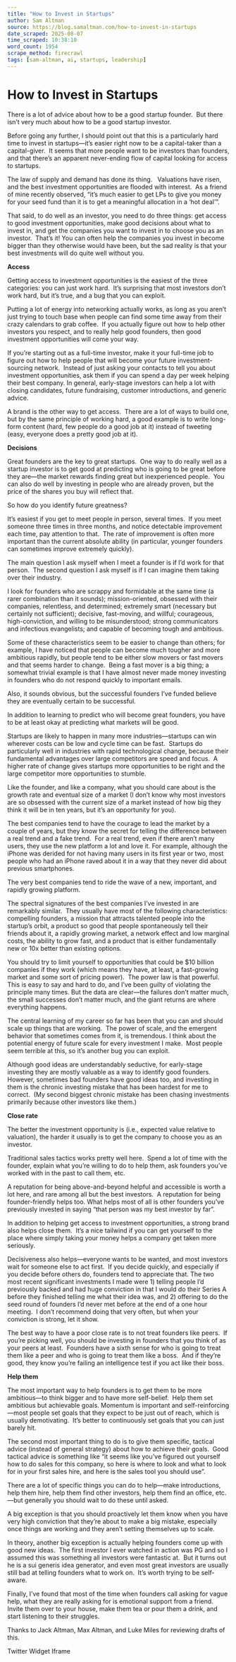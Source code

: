 ```yaml
---
title: "How to Invest in Startups"
author: Sam Altman
source: https://blog.samaltman.com/how-to-invest-in-startups
date_scraped: 2025-08-07
time_scraped: 10:38:10
word_count: 1954
scrape_method: firecrawl
tags: [sam-altman, ai, startups, leadership]
---
```


# How to Invest in Startups

There is a lot of advice about how to be a good startup founder.  But there isn’t very much about how to be a good startup investor.

Before going any further, I should point out that this is a particularly hard time to invest in startups—it’s easier right now to be a capital-taker than a capital-giver.  It seems that more people want to be investors than founders, and that there’s an apparent never-ending flow of capital looking for access to startups.

The law of supply and demand has done its thing.   Valuations have risen, and the best investment opportunities are flooded with interest.  As a friend of mine recently observed, “it’s much easier to get LPs to give you money for your seed fund than it is to get a meaningful allocation in a ‘hot deal’”.

That said, to do well as an investor, you need to do three things: get access to good investment opportunities, make good decisions about what to invest in, and get the companies you want to invest in to choose you as an investor.  That’s it! You can often help the companies you invest in become bigger than they otherwise would have been, but the sad reality is that your best investments will do quite well without you.

**Access**

Getting access to investment opportunities is the easiest of the three categories: you can just work hard.  It’s surprising that most investors don’t work hard, but it’s true, and a bug that you can exploit.

Putting a lot of energy into networking actually works, as long as you aren’t just trying to touch base when people can find some time away from their crazy calendars to grab coffee.  If you actually figure out how to help other investors you respect, and to really help good founders, then good investment opportunities will come your way.

If you’re starting out as a full-time investor, make it your full-time job to figure out how to help people that will become your future investment-sourcing network.  Instead of just asking your contacts to tell you about investment opportunities, ask them if you can spend a day per week helping their best company. In general, early-stage investors can help a lot with closing candidates, future fundraising, customer introductions, and generic advice.

A brand is the other way to get access.  There are a lot of ways to build one, but by the same principle of working hard, a good example is to write long-form content (hard, few people do a good job at it) instead of tweeting (easy, everyone does a pretty good job at it).

**Decisions**

Great founders are the key to great startups.  One way to do really well as a startup investor is to get good at predicting who is going to be great before they are—the market rewards finding great but inexperienced people.  You can also do well by investing in people who are already proven, but the price of the shares you buy will reflect that.

So how do you identify future greatness?

It’s easiest if you get to meet people in person, several times.  If you meet someone three times in three months, and notice detectable improvement each time, pay attention to that.  The rate of improvement is often more important than the current absolute ability (in particular, younger founders can sometimes improve extremely quickly).

The main question I ask myself when I meet a founder is if I’d work for that person.  The second question I ask myself is if I can imagine them taking over their industry.

I look for founders who are scrappy and formidable at the same time (a rarer combination than it sounds); mission-oriented, obsessed with their companies, relentless, and determined; extremely smart (necessary but certainly not sufficient); decisive, fast-moving, and willful; courageous, high-conviction, and willing to be misunderstood; strong communicators and infectious evangelists; and capable of becoming tough and ambitious.

Some of these characteristics seem to be easier to change than others; for example, I have noticed that people can become much tougher and more ambitious rapidly, but people tend to be either slow movers or fast movers and that seems harder to change.  Being a fast mover is a big thing; a somewhat trivial example is that I have almost never made money investing in founders who do not respond quickly to important emails.

Also, it sounds obvious, but the successful founders I’ve funded believe they are eventually certain to be successful.

In addition to learning to predict who will become great founders, you have to be at least okay at predicting what markets will be good.

Startups are likely to happen in many more industries—startups can win wherever costs can be low and cycle time can be fast.  Startups do particularly well in industries with rapid technological change, because their fundamental advantages over large competitors are speed and focus.  A higher rate of change gives startups more opportunities to be right and the large competitor more opportunities to stumble.

Like the founder, and like a company, what you should care about is the growth rate and eventual size of a market (I don’t know why most investors are so obsessed with the current size of a market instead of how big they think it will be in ten years, but it’s an opportunity for you).

The best companies tend to have the courage to lead the market by a couple of years, but they know the secret for telling the difference between a real trend and a fake trend.  For a real trend, even if there aren’t many users, they use the new platform a lot and love it. For example, although the iPhone was derided for not having many users in its first year or two, most people who had an iPhone raved about it in a way that they never did about previous smartphones.

The very best companies tend to ride the wave of a new, important, and rapidly growing platform.

The spectral signatures of the best companies I’ve invested in are remarkably similar.  They usually have most of the following characteristics: compelling founders, a mission that attracts talented people into the startup’s orbit, a product so good that people spontaneously tell their friends about it, a rapidly growing market, a network effect and low marginal costs, the ability to grow fast, and a product that is either fundamentally new or 10x better than existing options.

You should try to limit yourself to opportunities that could be $10 billion companies if they work (which means they have, at least, a fast-growing market and some sort of pricing power).  The power law is that powerful. This is easy to say and hard to do, and I’ve been guilty of violating the principle many times. But the data are clear—the failures don’t matter much, the small successes don’t matter much, and the giant returns are where everything happens.

The central learning of my career so far has been that you can and should scale up things that are working.  The power of scale, and the emergent behavior that sometimes comes from it, is tremendous. I think about the potential energy of future scale for every investment I make.  Most people seem terrible at this, so it’s another bug you can exploit.

Although good ideas are understandably seductive, for early-stage investing they are mostly valuable as a way to identify good founders.  However, sometimes bad founders have good ideas too, and investing in them is the chronic investing mistake that has been hardest for me to correct.  (My second biggest chronic mistake has been chasing investments primarily because other investors like them.)

**Close rate**

The better the investment opportunity is (i.e., expected value relative to valuation), the harder it usually is to get the company to choose you as an investor.

Traditional sales tactics works pretty well here.  Spend a lot of time with the founder, explain what you’re willing to do to help them, ask founders you’ve worked with in the past to call them, etc.

A reputation for being above-and-beyond helpful and accessible is worth a lot here, and rare among all but the best investors.  A reputation for being founder-friendly helps too. What helps most of all is other founders you’ve previously invested in saying “that person was my best investor by far”.

In addition to helping get access to investment opportunities, a strong brand also helps close them.  It’s a nice tailwind if you can get yourself to the place where simply taking your money helps a company get taken more seriously.

Decisiveness also helps—everyone wants to be wanted, and most investors wait for someone else to act first.  If you decide quickly, and especially if you decide before others do, founders tend to appreciate that. The two most recent significant investments I made were 1) telling people I’d previously backed and had huge conviction in that I would do their Series A before they finished telling me what their idea was, and 2) offering to do the seed round of founders I’d never met before at the end of a one hour meeting.  I don’t recommend doing that very often, but when your conviction is strong, let it show.

The best way to have a poor close rate is to not treat founders like peers.  If you’re picking well, you should be investing in founders that you think of as your peers at least.  Founders have a sixth sense for who is going to treat them like a peer and who is going to treat them like a boss.  And if they’re good, they know you’re failing an intelligence test if you act like their boss.

**Help them**

The most important way to help founders is to get them to be more ambitious—to think bigger and to have more self-belief.  Help them set ambitious but achievable goals. Momentum is important and self-reinforcing—most people set goals that they expect to be just out of reach, which is usually demotivating.  It’s better to continuously set goals that you can just barely hit.

The second most important thing to do is to give them specific, tactical advice (instead of general strategy) about how to achieve their goals.  Good tactical advice is something like “it seems like you’ve figured out yourself how to do sales for this company, so here is where to look and what to look for in your first sales hire, and here is the sales tool you should use”.

There are a lot of specific things you can do to help—make introductions, help them hire, help them find other investors, help them find an office, etc.—but generally you should wait to do these until asked.

A big exception is that you should proactively let them know when you have very high conviction that they’re about to make a big mistake, especially once things are working and they aren’t setting themselves up to scale.

In theory, another big exception is actually helping founders come up with good new ideas.  The first investor I ever watched in action was PG and so I assumed this was something all investors were fantastic at.  But it turns out he is a sui generis idea generator, and even most great investors are usually still bad at telling founders what to work on.  It’s worth trying to be self-aware.

Finally, I’ve found that most of the time when founders call asking for vague help, what they are really asking for is emotional support from a friend.  Invite them over to your house, make them tea or pour them a drink, and start listening to their struggles.

Thanks to Jack Altman, Max Altman, and Luke Miles for reviewing drafts of this.

Twitter Widget Iframe
